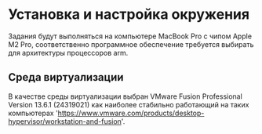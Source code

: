 # Установка и настройка окружения
Задания будут выполняться на компьютере MacBook Pro с чипом Apple M2 Pro, соответственно программное обеспечение требуется выбирать для архитектуры  процессоров arm.

## Среда виртуализации
В качестве среды виртуализации выбран VMware Fusion Professional Version 13.6.1 (24319021) как наиболее стабильно работающий на таких компьютерах 'https://www.vmware.com/products/desktop-hypervisor/workstation-and-fusion'.